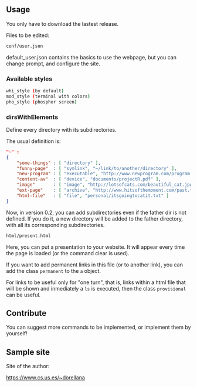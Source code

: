 ## Usage

You only have to download the lastest release.

Files to be edited:

```bash
conf/user.json
```
default_user.json contains the basics to use the webpage, but you can change prompt, and configure the site.

### Available styles

```bash
whi_style (by default)
mod_style (terminal with colors)
pho_style (phosphor screen)
```

### dirsWithElements

Define every directory with its subdirectories.

The usual definition is:

```json
"~" :
{
    "some-things" : [ "directory" ],
    "funny-page"  : [ "symlink", "~/link/to/another/directory" ],
    "new-program" : [ "executable", "http://www.newprogram.com/program.exe" ],
    "content-av"  : [ "device", "documents/projectR.pdf" ],
    "image"       : [ "image", "http://lotsofcats.com/beautiful_cat.jpg" ],
    "ext-page"    : [ "archive", "http://www.hitsofthemoment.com/past.txt" ],
    "html-file"   : [ "file", "personal/itsgoingtocatit.txt" ]
}

```
Now, in version 0.2, you can add subdirectories even if the father dir is not defined.
If you do it, a new directory will be added to the father directory, with all its corresponding subdirectories.



```bash
html/present.html
```
Here, you can put a presentation to your website.
It will appear every time the page is loaded (or the command clear is used).

If you want to add permanent links in this file (or to another link), you can add
the class ```permanent``` to the ```a``` object.

For links to be useful only for "one turn", that is, links within a html file that will be shown and inmediately a ```ls``` is executed, then the class ```provisional``` can be useful.

## Contribute

You can suggest more commands to be implemented, or implement them by yourself!

## Sample site

Site of the author:

https://www.cs.us.es/~dorellana